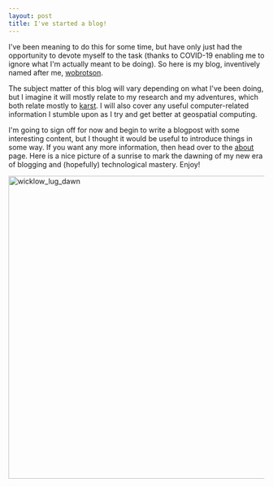 ```yaml
---
layout: post
title: I've started a blog!
---
```


I've been meaning to do this for some time, but have only just had the opportunity to devote myself to the task (thanks to COVID-19 enabling me to ignore what I'm actually meant to be doing). So here is my blog, inventively named after me, [wobrotson](http://wobrotson.github.io). 

The subject matter of this blog will vary depending on what I've been doing, but I imagine it will mostly relate to my research and my adventures, which both relate mostly to [karst](https://www.gsi.ie/en-ie/programmes-and-projects/groundwater/activities/understanding-irish-karst/Pages/What-is-karst.aspx). I will also cover any useful computer-related information I stumble upon as I try and get better at geospatial computing.

I'm going to sign off for now and begin to write a blogpost with some interesting content, but I thought it would be useful to introduce things in some way. If you want any more information, then head over to the [about](https://wobrotson.github.io/about/) page. Here is a nice picture of a sunrise to mark the dawning of my new era of blogging and (hopefully) technological mastery. Enjoy!

<a data-flickr-embed="true" href="https://www.flickr.com/photos/wobrotson/49655317298/in/dateposted-public/" title="IMG_20200119_085538232_HDR-PANO"><img src="https://live.staticflickr.com/65535/49655317298_ccaaf37853_k.jpg" width="2048" height="597" alt="wicklow_lug_dawn"></a><script async src="//embedr.flickr.com/assets/client-code.js" charset="utf-8"></script>

